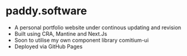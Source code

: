 # paddy.software
- A personal portfolio website under continous updating and revision
- Built using CRA, Mantine and Next.Js
- Soon to utilise my own component library comitium-ui
- Deployed via GitHub Pages
